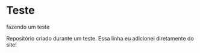# Teste
 fazendo um teste

 Repositório criado durante um teste.
 Essa linha eu adicionei diretamente do site!
